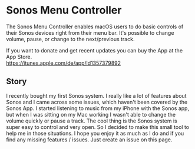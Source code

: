 #  Sonos Menu Controller

The Sonos Menu Controller enables macOS users to do basic controls of their Sonos devices right from their menu bar.
It's possible to change volume, pause, or change to the next/previous track.

If you want to donate and get recent updates you can buy the App at the App Store. <br />
https://itunes.apple.com/de/app/id1357379892

## Story
I recently bought my first Sonos system. I really like a lot of features about Sonos and I came across some issues, which haven't been covered by the Sonos App.
I started listening to music from my iPhone with the Sonos app, but when I was sitting on my Mac working I wasn't able to change the volume quickly or pause a track.
The cool thing is the Sonos system is super easy to control and very open. So I decided to make this small tool to help me in those situations.
I hope you enjoy it as much as I do and if you find any missing features / issues. Just create an issue on this page. 


